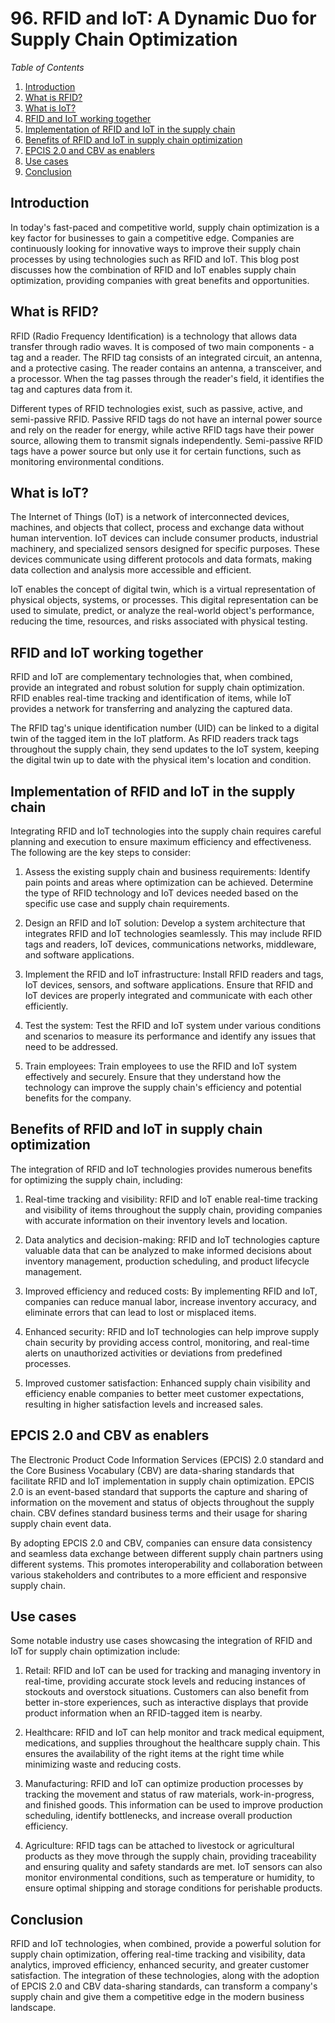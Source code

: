 # 96. RFID and IoT: A Dynamic Duo for Supply Chain Optimization

*Table of Contents*
1. [Introduction](#introduction)
2. [What is RFID?](#what-is-rfid)
3. [What is IoT?](#what-is-iot)
4. [RFID and IoT working together](#rfid-and-iot-working-together)
5. [Implementation of RFID and IoT in the supply chain](#implementation-of-rfid-and-iot-in-the-supply-chain)
6. [Benefits of RFID and IoT in supply chain optimization](#benefits-of-rfid-and-iot-in-supply-chain-optimization)
7. [EPCIS 2.0 and CBV as enablers](#epcis-2-0-and-cbv-as-enablers)
8. [Use cases](#use-cases)
9. [Conclusion](#conclusion)

## Introduction

In today's fast-paced and competitive world, supply chain optimization is a key factor for businesses to gain a competitive edge. Companies are continuously looking for innovative ways to improve their supply chain processes by using technologies such as RFID and IoT. This blog post discusses how the combination of RFID and IoT enables supply chain optimization, providing companies with great benefits and opportunities.

## What is RFID?

RFID (Radio Frequency Identification) is a technology that allows data transfer through radio waves. It is composed of two main components - a tag and a reader. The RFID tag consists of an integrated circuit, an antenna, and a protective casing. The reader contains an antenna, a transceiver, and a processor. When the tag passes through the reader's field, it identifies the tag and captures data from it.

Different types of RFID technologies exist, such as passive, active, and semi-passive RFID. Passive RFID tags do not have an internal power source and rely on the reader for energy, while active RFID tags have their power source, allowing them to transmit signals independently. Semi-passive RFID tags have a power source but only use it for certain functions, such as monitoring environmental conditions.

## What is IoT?

The Internet of Things (IoT) is a network of interconnected devices, machines, and objects that collect, process and exchange data without human intervention. IoT devices can include consumer products, industrial machinery, and specialized sensors designed for specific purposes. These devices communicate using different protocols and data formats, making data collection and analysis more accessible and efficient.

IoT enables the concept of digital twin, which is a virtual representation of physical objects, systems, or processes. This digital representation can be used to simulate, predict, or analyze the real-world object's performance, reducing the time, resources, and risks associated with physical testing.

## RFID and IoT working together

RFID and IoT are complementary technologies that, when combined, provide an integrated and robust solution for supply chain optimization. RFID enables real-time tracking and identification of items, while IoT provides a network for transferring and analyzing the captured data.

The RFID tag's unique identification number (UID) can be linked to a digital twin of the tagged item in the IoT platform. As RFID readers track tags throughout the supply chain, they send updates to the IoT system, keeping the digital twin up to date with the physical item's location and condition.

## Implementation of RFID and IoT in the supply chain

Integrating RFID and IoT technologies into the supply chain requires careful planning and execution to ensure maximum efficiency and effectiveness. The following are the key steps to consider:

1. Assess the existing supply chain and business requirements: Identify pain points and areas where optimization can be achieved. Determine the type of RFID technology and IoT devices needed based on the specific use case and supply chain requirements.

2. Design an RFID and IoT solution: Develop a system architecture that integrates RFID and IoT technologies seamlessly. This may include RFID tags and readers, IoT devices, communications networks, middleware, and software applications.

3. Implement the RFID and IoT infrastructure: Install RFID readers and tags, IoT devices, sensors, and software applications. Ensure that RFID and IoT devices are properly integrated and communicate with each other efficiently.

4. Test the system: Test the RFID and IoT system under various conditions and scenarios to measure its performance and identify any issues that need to be addressed.

5. Train employees: Train employees to use the RFID and IoT system effectively and securely. Ensure that they understand how the technology can improve the supply chain's efficiency and potential benefits for the company.

## Benefits of RFID and IoT in supply chain optimization

The integration of RFID and IoT technologies provides numerous benefits for optimizing the supply chain, including:

1. Real-time tracking and visibility: RFID and IoT enable real-time tracking and visibility of items throughout the supply chain, providing companies with accurate information on their inventory levels and location.

2. Data analytics and decision-making: RFID and IoT technologies capture valuable data that can be analyzed to make informed decisions about inventory management, production scheduling, and product lifecycle management.

3. Improved efficiency and reduced costs: By implementing RFID and IoT, companies can reduce manual labor, increase inventory accuracy, and eliminate errors that can lead to lost or misplaced items.

4. Enhanced security: RFID and IoT technologies can help improve supply chain security by providing access control, monitoring, and real-time alerts on unauthorized activities or deviations from predefined processes.

5. Improved customer satisfaction: Enhanced supply chain visibility and efficiency enable companies to better meet customer expectations, resulting in higher satisfaction levels and increased sales.

## EPCIS 2.0 and CBV as enablers

The Electronic Product Code Information Services (EPCIS) 2.0 standard and the Core Business Vocabulary (CBV) are data-sharing standards that facilitate RFID and IoT implementation in supply chain optimization. EPCIS 2.0 is an event-based standard that supports the capture and sharing of information on the movement and status of objects throughout the supply chain. CBV defines standard business terms and their usage for sharing supply chain event data.

By adopting EPCIS 2.0 and CBV, companies can ensure data consistency and seamless data exchange between different supply chain partners using different systems. This promotes interoperability and collaboration between various stakeholders and contributes to a more efficient and responsive supply chain.

## Use cases

Some notable industry use cases showcasing the integration of RFID and IoT for supply chain optimization include:

1. Retail: RFID and IoT can be used for tracking and managing inventory in real-time, providing accurate stock levels and reducing instances of stockouts and overstock situations. Customers can also benefit from better in-store experiences, such as interactive displays that provide product information when an RFID-tagged item is nearby.

2. Healthcare: RFID and IoT can help monitor and track medical equipment, medications, and supplies throughout the healthcare supply chain. This ensures the availability of the right items at the right time while minimizing waste and reducing costs.

3. Manufacturing: RFID and IoT can optimize production processes by tracking the movement and status of raw materials, work-in-progress, and finished goods. This information can be used to improve production scheduling, identify bottlenecks, and increase overall production efficiency.

4. Agriculture: RFID tags can be attached to livestock or agricultural products as they move through the supply chain, providing traceability and ensuring quality and safety standards are met. IoT sensors can also monitor environmental conditions, such as temperature or humidity, to ensure optimal shipping and storage conditions for perishable products.

## Conclusion

RFID and IoT technologies, when combined, provide a powerful solution for supply chain optimization, offering real-time tracking and visibility, data analytics, improved efficiency, enhanced security, and greater customer satisfaction. The integration of these technologies, along with the adoption of EPCIS 2.0 and CBV data-sharing standards, can transform a company's supply chain and give them a competitive edge in the modern business landscape.